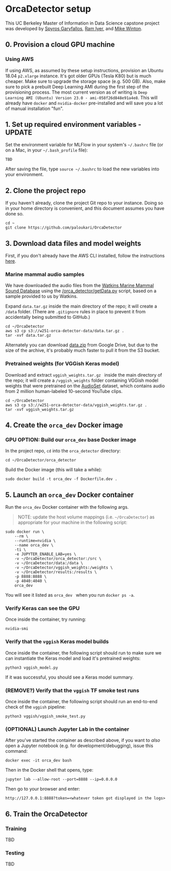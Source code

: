 # OrcaDetector setup

This UC Berkeley Master of Information in Data Science capstone project was developed by
[Spyros Garyfallos](https://github.com/paloukari), [Ram Iyer](https://github.com/ram-iyer), and [Mike Winton](https://github.com/mwinton).

## 0. Provision a cloud GPU machine

### Using AWS

If using AWS, as assumed by these setup instructions, provision an Ubuntu 18.04 `p2.xlarge` instance.  It's got older GPUs (Tesla K80) but is much cheaper.  Make sure to upgrade the storage space (e.g. 500 GB).  Also, make sure to pick a prebuilt Deep Learning AMI during the first step of the provisioning process. The most current version as of writing is `Deep Learning AMI (Ubuntu) Version 23.0 - ami-058f26d848e91a4e8`. This will already have `docker` and `nvidia-docker` pre-installed and will save you a lot of manual installation "fun".

## 1. Set up required environment variables - UPDATE

Set the environment variable for MLFlow in your system's `~/.bashrc` file (or on a Mac, in your `~/.bash_profile` file):

```
TBD
```

After saving the file, type `source ~/.bashrc` to load the new variables into your environment.


## 2. Clone the project repo

If you haven't already, clone the project Git repo to your instance.  Doing so in your home directory is convenient, and this document assumes you have done so.

```
cd ~
git clone https://github.com/paloukari/OrcaDetector
```

## 3. Download data files and model weights

First, if you don't already have the AWS CLI installed, follow the instructions [here](https://docs.aws.amazon.com/cli/latest/userguide/cli-chap-install.html).

### Marine mammal audio samples

We have downloaded the audio files from the [Watkins Marine Mammal Sound Database](https://cis.whoi.edu/science/B/whalesounds/fullCuts.cfm) using the [/orca_detector/getData.py](./orca_detector/getData.py) script, based on a sample provided to us by Watkins.

Expand `data.tar.gz` inside the main directory of the repo; it will create a `/data` folder.  (There are `.gitignore` rules in place to prevent it from accidentally being submitted to GitHub.)

```
cd ~/OrcaDetector
aws s3 cp s3://w251-orca-detector-data/data.tar.gz .
tar -xvf data.tar.gz
```

Alternately you can download [data.zip](https://drive.google.com/file/d/10mGIptby8SEf4yk0m57mVtiXCgRQrgTc/view?usp=sharing) from Google Drive, but due to the size of the archive, it's probably much faster to pull it from the S3 bucket.

### Pretrained weights (for VGGish Keras model)

Download and extract `vggish_weights.tar.gz ` inside the main directory of the repo; it will create a `/vggish_weights` folder containing VGGish model weights that were pretrained on the [AudioSet](https://research.google.com/audioset/index.html) dataset, which contains audio from 2 million human-labeled 10-second YouTube clips.

```
cd ~/OrcaDetector
aws s3 cp s3://w251-orca-detector-data/vggish_weights.tar.gz .
tar -xvf vggish_weights.tar.gz
```

## 4. Create the `orca_dev` Docker image

### GPU OPTION: Build our `orca_dev` base Docker image

In the project repo, `cd` into the `orca_detector` directory:

```
cd ~/OrcaDetector/orca_detector
```

Build the Docker image (this will take a while):

```
sudo docker build -t orca_dev -f Dockerfile.dev .
```

## 5. Launch an `orca_dev` Docker container

Run the `orca_dev` Docker container with the following args.  

> NOTE: update the host volume mappings (i.e. `~/OrcaDetector`) as appropriate for your machine in the following script:

```
sudo docker run \
    --rm \
    --runtime=nvidia \
    --name orca_dev \
    -ti \
    -e JUPYTER_ENABLE_LAB=yes \
    -v ~/OrcaDetector/orca_detector:/src \
    -v ~/OrcaDetector/data:/data \
    -v ~/OrcaDetector/vggish_weights:/weights \
    -v ~/OrcaDetector/results:/results \
    -p 8888:8888 \
    -p 4040:4040 \
    orca_dev
```

You will see it listed as `orca_dev ` when you run `docker ps -a`.  

### Verify Keras can see the GPU

Once inside the container, try running:

```
nvidia-smi
```

### Verify that the `vggish` Keras model builds

Once inside the container, the following script should run to make sure we can instantiate the Keras model and load it's pretrained weights:

```
python3 vggish_model.py
```

If it was successful, you should see a Keras model summary.


### (REMOVE?) Verify that the `vggish` TF smoke test runs

Once inside the container, the following script should run an end-to-end check of the `vggish` pipeline:

```
python3 vggish/vggish_smoke_test.py
```

### (OPTIONAL) Launch Jupyter Lab in the container

After you've started the container as described above, if you want to _also_ open a Jupyter notebook (e.g. for development/debugging), issue this command:

```
docker exec -it orca_dev bash
```

Then in the Docker shell that opens, type:

```
jupyter lab --allow-root --port=8888 --ip=0.0.0.0
```

Then go to your browser and enter:

```
http://127.0.0.1:8888?token=<whatever token got displayed in the logs>
```


## 6. Train the OrcaDetector

### Training

TBD

### Testing

TBD
